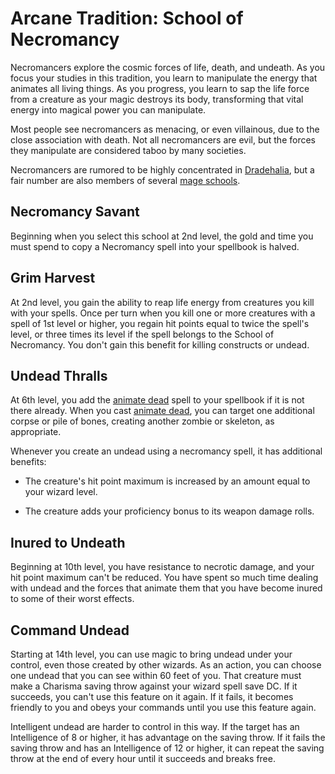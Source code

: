 # Arcane Tradition: School of Necromancy
Necromancers explore the cosmic forces of life, death, and undeath. As you focus your studies in this tradition, you learn to manipulate the energy that animates all living things. As you progress, you learn to sap the life force from a creature as your magic destroys its body, transforming that vital energy into magical power you can manipulate.

Most people see necromancers as menacing, or even villainous, due to the close association with death. Not all necromancers are evil, but the forces they manipulate are considered taboo by many societies.

Necromancers are rumored to be highly concentrated in [Dradehalia](../../Nations/Dradehalia.md), but a fair number are also members of several [mage schools](../../Organizations/MageSchools/MageSchools.md).

## Necromancy Savant
Beginning when you select this school at 2nd level, the gold and time you must spend to copy a Necromancy spell into your spellbook is halved.

## Grim Harvest
At 2nd level, you gain the ability to reap life energy from creatures you kill with your spells. Once per turn when you kill one or more creatures with a spell of 1st level or higher, you regain hit points equal to twice the spell's level, or three times its level if the spell belongs to the School of Necromancy. You don't gain this benefit for killing constructs or undead.

## Undead Thralls
At 6th level, you add the [animate dead](../../Magic/Spells/animate-dead.md) spell to your spellbook if it is not there already. When you cast [animate dead](../../Magic/Spells/animate-dead.md), you can target one additional corpse or pile of bones, creating another zombie or skeleton, as appropriate.

Whenever you create an undead using a necromancy spell, it has additional benefits:

* The creature's hit point maximum is increased by an amount equal to your wizard level.

* The creature adds your proficiency bonus to its weapon damage rolls.

## Inured to Undeath
Beginning at 10th level, you have resistance to necrotic damage, and your hit point maximum can't be reduced. You have spent so much time dealing with undead and the forces that animate them that you have become inured to some of their worst effects.

## Command Undead
Starting at 14th level, you can use magic to bring undead under your control, even those created by other wizards. As an action, you can choose one undead that you can see within 60 feet of you. That creature must make a Charisma saving throw against your wizard spell save DC. If it succeeds, you can't use this feature on it again. If it fails, it becomes friendly to you and obeys your commands until you use this feature again.

Intelligent undead are harder to control in this way. If the target has an Intelligence of 8 or higher, it has advantage on the saving throw. If it fails the saving throw and has an Intelligence of 12 or higher, it can repeat the saving throw at the end of every hour until it succeeds and breaks free.
